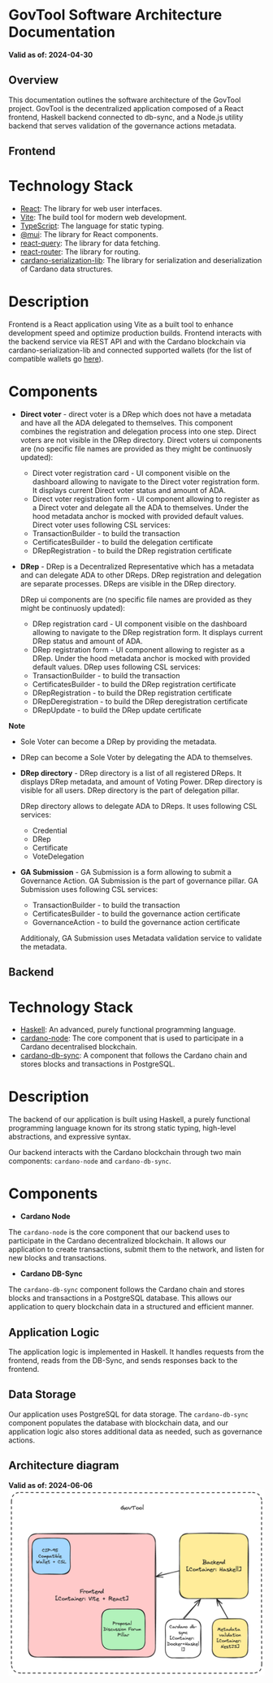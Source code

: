 # GovTool Software Architecture Documentation

**Valid as of: 2024-04-30**

## Overview

This documentation outlines the software architecture of the GovTool project.
GovTool is the decentralized application composed of a React frontend,
Haskell backend connected to db-sync, and a Node.js
utility backend that serves validation of the governance actions metadata.

## Frontend

# Technology Stack

- [React](https://react.dev/): The library for web user interfaces.
- [Vite](https://vitejs.dev/): The build tool for modern web development.
- [TypeScript](https://www.typescriptlang.org/): The language for static typing.
- [@mui](https://mui.com/): The library for React components.
- [react-query](https://tanstack.com/query/latest): The library for data fetching.
- [react-router](https://reactrouter.com/): The library for routing.
- [cardano-serialization-lib](https://github.com/Emurgo/cardano-serialization-lib): The library for serialization and deserialization of Cardano data structures.

# Description

Frontend is a React application using Vite as a built tool to enhance development speed and optimize production builds. Frontend interacts with the backend service via REST API and with the Cardano blockchain via cardano-serialization-lib and connected supported wallets (for the list of compatible wallets go [here](https://docs.gov.tools/cardano-govtool/using-govtool/getting-started/compatible-wallets)).

# Components

- **Direct voter** - direct voter is a DRep which does not have a metadata and have all the ADA delegated to themselves. This component combines the registration and delegation process into one step. Direct voters are not visible in the DRep directory.
  Direct voters ui components are (no specific file names are provided as they might be continuosly updated):

  - Direct voter registration card - UI component visible on the dashboard allowing to navigate to the Direct voter registration form. It displays current Direct voter status and amount of ADA.
  - Direct voter registration form - UI component allowing to register as a Direct voter and delegate all the ADA to themselves. Under the hood metadata anchor is mocked with provided default values.
    Direct voter uses following CSL services:
  - TransactionBuilder - to build the transaction
  - CertificatesBuilder - to build the delegation certificate
  - DRepRegistration - to build the DRep registration certificate

- **DRep** - DRep is a Decentralized Representative which has a metadata and can delegate ADA to other DReps. DRep registration and delegation are separate processes. DReps are visible in the DRep directory.

  DRep ui components are (no specific file names are provided as they might be continuosly updated):

  - DRep registration card - UI component visible on the dashboard allowing to navigate to the DRep registration form. It displays current DRep status and amount of ADA.
  - DRep registration form - UI component allowing to register as a DRep. Under the hood metadata anchor is mocked with provided default values.
    DRep uses following CSL services:
  - TransactionBuilder - to build the transaction
  - CertificatesBuilder - to build the DRep registration certificate
  - DRepRegistration - to build the DRep registration certificate
  - DRepDeregistration - to build the DRep deregistration certificate
  - DRepUpdate - to build the DRep update certificate

**Note**

- Sole Voter can become a DRep by providing the metadata.
- DRep can become a Sole Voter by delegating the ADA to themselves.

- **DRep directory** - DRep directory is a list of all registered DReps. It displays DRep metadata, and amount of Voting Power. DRep directory is visible for all users. DRep directory is the part of delegation pillar.

  DRep directory allows to delegate ADA to DReps. It uses following CSL services:

  - Credential
  - DRep
  - Certificate
  - VoteDelegation

- **GA Submission** - GA Submission is a form allowing to submit a Governance Action. GA Submission is the part of governance pillar. GA Submission uses following CSL services:

  - TransactionBuilder - to build the transaction
  - CertificatesBuilder - to build the governance action certificate
  - GovernanceAction - to build the governance action certificate

  Additionaly, GA Submission uses Metadata validation service to validate the metadata.

## Backend

# Technology Stack

- [Haskell](https://www.haskell.org/): An advanced, purely functional programming language.
- [cardano-node](https://github.com/IntersectMBO/cardano-node): The core component that is used to participate in a Cardano decentralised blockchain.
- [cardano-db-sync](https://github.com/IntersectMBO/cardano-db-sync): A component that follows the Cardano chain and stores blocks and transactions in PostgreSQL.

# Description

The backend of our application is built using Haskell, a purely functional programming language known for its strong static typing, high-level abstractions, and expressive syntax.

Our backend interacts with the Cardano blockchain through two main components: `cardano-node` and `cardano-db-sync`.

# Components

- **Cardano Node**

The `cardano-node` is the core component that our backend uses to participate in the Cardano decentralized blockchain. It allows our application to create transactions, submit them to the network, and listen for new blocks and transactions.

- **Cardano DB-Sync**

The `cardano-db-sync` component follows the Cardano chain and stores blocks and transactions in a PostgreSQL database. This allows our application to query blockchain data in a structured and efficient manner.

## Application Logic

The application logic is implemented in Haskell. It handles requests from the frontend, reads from the DB-Sync, and sends responses back to the frontend.

## Data Storage

Our application uses PostgreSQL for data storage. The `cardano-db-sync` component populates the database with blockchain data, and our application logic also stores additional data as needed, such as governance actions.

## Architecture diagram

**Valid as of: 2024-06-06**
![Architecture diagram](<Architecture diagram.png>)
